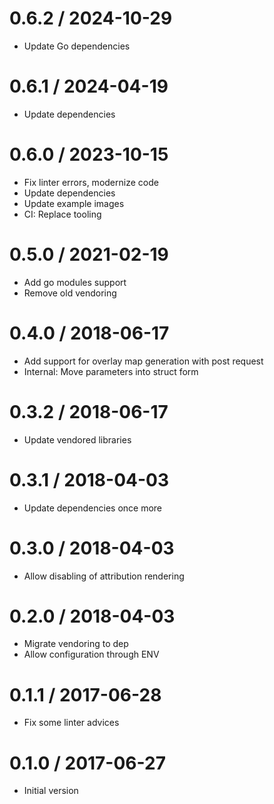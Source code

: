 # 0.6.2 / 2024-10-29

  * Update Go dependencies

# 0.6.1 / 2024-04-19

  * Update dependencies

# 0.6.0 / 2023-10-15

  * Fix linter errors, modernize code
  * Update dependencies
  * Update example images
  * CI: Replace tooling

# 0.5.0 / 2021-02-19

  * Add go modules support
  * Remove old vendoring

# 0.4.0 / 2018-06-17

  * Add support for overlay map generation with post request
  * Internal: Move parameters into struct form

# 0.3.2 / 2018-06-17

  * Update vendored libraries

# 0.3.1 / 2018-04-03

  * Update dependencies once more

# 0.3.0 / 2018-04-03

  * Allow disabling of attribution rendering

# 0.2.0 / 2018-04-03

  * Migrate vendoring to dep
  * Allow configuration through ENV

# 0.1.1 / 2017-06-28

  * Fix some linter advices

# 0.1.0 / 2017-06-27

  * Initial version
